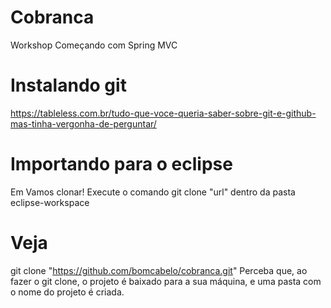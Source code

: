 # Cobranca
 Workshop Começando com Spring MVC
# Instalando git
https://tableless.com.br/tudo-que-voce-queria-saber-sobre-git-e-github-mas-tinha-vergonha-de-perguntar/ 
# Importando para o eclipse
Em Vamos clonar!
Execute o comando git clone "url" dentro da pasta eclipse-workspace
#  Veja
git clone "https://github.com/bomcabelo/cobranca.git"
Perceba que, ao fazer o git clone, o projeto é baixado para a sua máquina, e uma pasta com o nome do projeto é criada.
